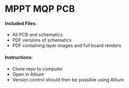 # MPPT MQP PCB

#### Included Files:
- All PCB and schematics
- PDF versions of schematics
- PDF containing layer images and full board renders


#### Instructions:
- Clone repo to computer
- Open in Altium
- Version control should then be possible using Altium
